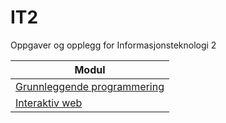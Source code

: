 # IT2
Oppgaver og opplegg for Informasjonsteknologi 2

|Modul|
|----|
|[Grunnleggende programmering](https://github.com/thomax/IT2/tree/main/1%20-%20Grunnleggende%20programmering)|
|[Interaktiv web](https://github.com/thomax/IT2/tree/main/2%20-%20Interaktiv%20web)|

